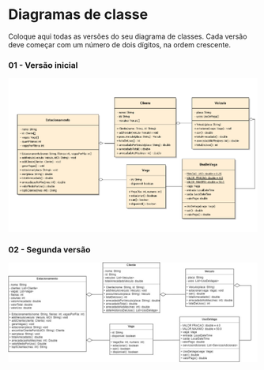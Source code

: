 # Diagramas de classe
Coloque aqui todas as versões do seu diagrama de classes. Cada versão deve começar com um número de dois dígitos, na ordem crescente.

### 01 - Versão inicial
![Diagrama de classes](00.png "Diagrama de classes")

### 02 - Segunda versão
![Diagrama de classes](01.jpg "Diagrama de classes")
